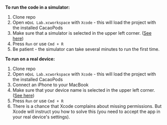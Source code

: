 **To run the code in a simulator:**
1. Clone repo
2. Open `mQoL Lab.xcworkspace` with `Xcode` - this will load the project with the installed CacaoPods
3. Make sure that a simulator is selected in the upper left corner. ([See here](https://qol1.unige.ch/gitlab/QoL_UniGe/mqol-ios/wikis/Select-Xcode-Simulator))
4. Press `Run` or use `Cmd + R`
5. Be patient - the simulator can take several minutes to run the first time.


**To run on a real device:**
1. Clone repo
2. Open `mQoL Lab.xcworkspace` with `Xcode` - this will load the project with the installed CacaoPods
3. Connect an iPhone to your MacBook
4. Make sure that your device name is selected in the upper left corner. ([See here](https://qol1.unige.ch/gitlab/QoL_UniGe/mqol-ios/wikis/Select-Xcode-Simulator))
5. Press `Run` or use `Cmd + R`
6. There is a chance that Xcode complains about missing permissions. But Xcode will instruct you how to solve this (you need to accept the app in your real device's settings).